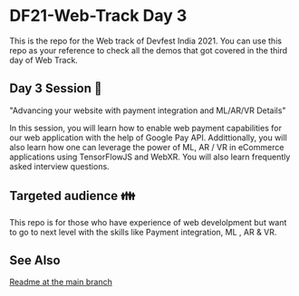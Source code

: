 # DF21-Web-Track Day 3

This is the repo for the Web track of Devfest India 2021. You can use this repo as your reference to check all the demos that got covered in the third day of Web Track.

## Day 3 Session :microphone:

"Advancing your website with payment integration and ML/AR/VR Details"

In this session, you will learn how to enable web payment capabilities for our web application with the help of Google Pay API. Addittionally, you will also learn how one can leverage the power of ML, AR / VR in eCommerce applications using TensorFlowJS and WebXR. You will also learn frequently asked interview questions.

## Targeted audience  :family: 

This repo is for those who have experience of web develolpment but want to go to next level with the skills like Payment integration, ML , AR & VR.

## See Also

[Readme at the main branch](https://github.com/DevFest-India/DF21-Web-Track/blob/main/README.md)
